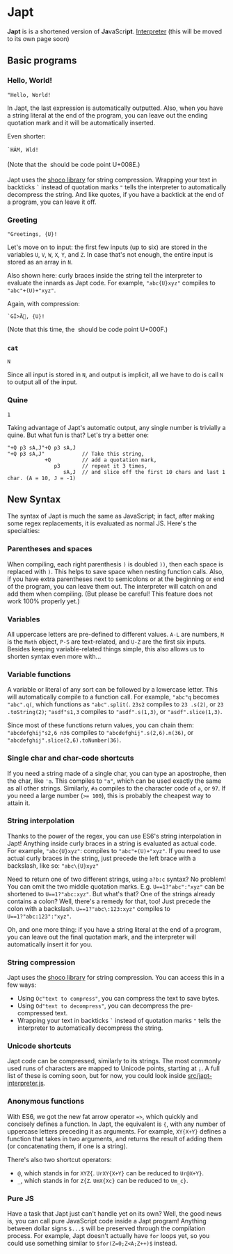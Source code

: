 # Japt

**Japt** is is a shortened version of **Ja**vaScri**pt**. [Interpreter](http://codegolf.stackexchange.com/a/62685/42545) (this will be moved to its own page soon)

## Basic programs

### Hello, World!

    "Hello, World!

In Japt, the last expression is automatically outputted. Also, when you have a string literal at the end of the program, you can leave out the ending quotation mark and it will be automatically inserted.

Even shorter:

    `HÁM, Wld!

(Note that the `` should be code point U+008E.)

Japt uses the [shoco library](http://ed-von-schleck.github.io/shoco/) for string compression. Wrapping your text in backticks `` ` `` instead of quotation marks `"` tells the interpreter to automatically decompress the string. And like quotes, if you have a backtick at the end of a program, you can leave it off.

### Greeting

    "Greetings, {U}!

Let's move on to input: the first few inputs (up to six) are stored in the variables `U`, `V`, `W`, `X`, `Y`, and `Z`. In case that's not enough, the entire input is stored as an array in `N`.

Also shown here: curly braces inside the string tell the interpreter to evaluate the innards as Japt code. For example, `"abc{U}xyz"` compiles to `"abc"+(U)+"xyz"`.

Again, with compression:

    `GÎ>Ä, {U}!
    
(Note that this time, the `` should be code point U+000F.)

### `cat`

    N

Since all input is stored in `N`, and output is implicit, all we have to do is call `N` to output all of the input.

### Quine

    1

Taking advantage of Japt's automatic output, any single number is trivially a quine. But what fun is that? Let's try a better one:

    "+Q p3 sA,J"+Q p3 sA,J
    "+Q p3 sA,J"            // Take this string,
                +Q          // add a quotation mark,
                   p3       // repeat it 3 times,
                      sA,J  // and slice off the first 10 chars and last 1 char. (A = 10, J = -1)

## New Syntax

The syntax of Japt is much the same as JavaScript; in fact, after making some regex replacements, it is evaluated as normal JS. Here's the specialties:

### Parentheses and spaces

When compiling, each right parenthesis `)` is doubled `))`, then each space is replaced with `)`. This helps to save space when nesting function calls.
Also, if you have extra parentheses next to semicolons or at the beginning or end of the program, you can leave them out. The interpreter will catch on and add them when compiling.
(But please be careful! This feature does not work 100% properly yet.)

### Variables

All uppercase letters are pre-defined to different values. `A-L` are numbers, `M` is the `Math` object, `P-S` are text-related, and `U-Z` are the first six inputs. Besides keeping variable-related things simple, this also allows us to shorten syntax even more with...

### Variable functions

A variable or literal of any sort can be followed by a lowercase letter. This will automatically compile to a function call. For example, `"abc"q` becomes `"abc".q(`, which functions as `"abc".split(`. `23s2` compiles to `23 .s(2)`, or `23 .toString(2)`; `"asdf"s1,3` compiles to `"asdf".s(1,3)`, or `"asdf".slice(1,3)`.

Since most of these functions return values, you can chain them: `"abcdefghij"s2,6 n36` compiles to `"abcdefghij".s(2,6).n(36)`, or `"abcdefghij".slice(2,6).toNumber(36)`.

### Single char and char-code shortcuts

If you need a string made of a single char, you can type an apostrophe, then the char, like `'a`. This compiles to `"a"`, which can be used exactly the same as all other strings. Similarly, `#a` compiles to the character code of `a`, or `97`. If you need a large number (`>= 100`), this is probably the cheapest way to attain it.

### String interpolation

Thanks to the power of the regex, you can use ES6's string interpolation in Japt! Anything inside curly braces in a string is evaluated as actual code. For example, `"abc{U}xyz"`: compiles to `"abc"+(U)+"xyz"`. If you need to use actual curly braces in the string, just precede the left brace with a backslash, like so: `"abc\{U}xyz"`

Need to return one of two different strings, using `a?b:c` syntax? No problem! You can omit the two middle quotation marks. E.g. `U==1?"abc":"xyz"` can be shortened to `U==1?"abc:xyz"`. But what's that? One of the strings already contains a colon? Well, there's a remedy for that, too! Just precede the colon with a backslash. `U==1?"abc\:123:xyz"` compiles to `U==1?"abc:123":"xyz"`.

Oh, and one more thing: if you have a string literal at the end of a program, you can leave out the final quotation mark, and the interpreter will automatically insert it for you.

### String compression

Japt uses the [shoco library](http://ed-von-schleck.github.io/shoco/) for string compression. You can access this in a few ways:

- Using `Oc"text to compress"`, you can compress the text to save bytes.
- Using `Od"text to decompress"`, you can decompress the pre-compressed text.
- Wrapping your text in backticks `` ` `` instead of quotation marks `"` tells the interpreter to automatically decompress the string.

### Unicode shortcuts

Japt code can be compressed, similarly to its strings. The most commonly used runs of characters are mapped to Unicode points, starting at `¡`. A full list of these is coming soon, but for now, you could look inside [src/japt-interpreter.js](https://github.com/ETHproductions/Japt/blob/master/src/japt-interpreter.js#L387).

### Anonymous functions

With ES6, we got the new fat arrow operator `=>`, which quickly and concisely defines a function. In Japt, the equivalent is `{`, with any number of uppercase letters preceding it as arguments. For example, `XY{X+Y}` defines a function that takes in two arguments, and returns the result of adding them (or concatenating them, if one is a string). 

There's also two shortcut operators:

- `@`, which stands in for `XYZ{`. `UrXY{X+Y}` can be reduced to `Ur@X+Y}`.
- `_`, which stands in for `Z{Z`. `UmX{Xc}` can be reduced to `Um_c}`.

### Pure JS

Have a task that Japt just can't handle yet on its own? Well, the good news is, you can call pure JavaScript code inside a Japt program! Anything between dollar signs `$...$` will be preserved through the compilation process. For example, Japt doesn't actually have `for` loops yet, so you could use something similar to `$for(Z=0;Z<A;Z++)$` instead.
